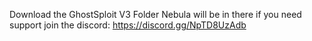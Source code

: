 Download the GhostSploit V3 Folder Nebula will be in there if you need support join the discord: https://discord.gg/NpTD8UzAdb
